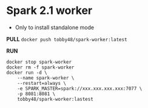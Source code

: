 # Spark 2.1 worker
- Only to install standalone mode

**PULL**
```docker push tobby48/spark-worker:latest```


**RUN**
```
docker stop spark-worker
docker rm -f spark-worker
docker run -d \
	--name spark-worker \
	--restart=always \
	-e SPARK_MASTER=spark://xxx.xxx.xxx.xxx:7077 \
	-p 8081:8081 \
	tobby48/spark-worker:lastest
```
